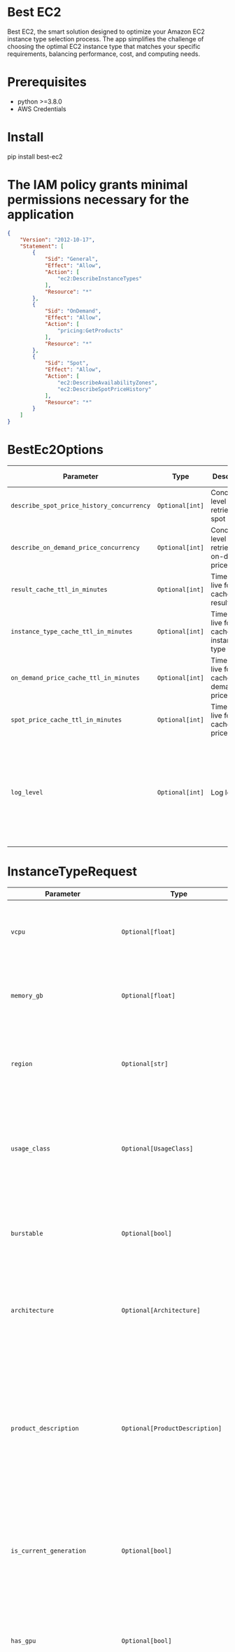 # Best EC2

Best EC2, the smart solution designed to optimize your Amazon EC2 instance type selection process. The app simplifies the challenge of choosing the optimal EC2 instance type that matches your specific requirements, balancing performance, cost, and computing needs.

# Prerequisites
* python >=3.8.0
* AWS Credentials

# Install
pip install best-ec2

# The IAM policy grants minimal permissions necessary for the application

```json
{
    "Version": "2012-10-17",
    "Statement": [
        {
            "Sid": "General",
            "Effect": "Allow",
            "Action": [
                "ec2:DescribeInstanceTypes"
            ],
            "Resource": "*"
        },
        {
            "Sid": "OnDemand",
            "Effect": "Allow",
            "Action": [
                "pricing:GetProducts"
            ],
            "Resource": "*"
        },
        {
            "Sid": "Spot",
            "Effect": "Allow",
            "Action": [
                "ec2:DescribeAvailabilityZones",
                "ec2:DescribeSpotPriceHistory"
            ],
            "Resource": "*"
        }
    ]
}
```

# BestEc2Options

| Parameter                                 | Type            | Description                                      | Required | Default | Possible Values                                |
|-------------------------------------------|-----------------|--------------------------------------------------|----------|---------|------------------------------------------------|
| `describe_spot_price_history_concurrency` | `Optional[int]` | Concurrency level for retrieving spot prices     | No       | 20      | -                                              |
| `describe_on_demand_price_concurrency`    | `Optional[int]` | Concurrency level for retrieving on-demand prices| No       | 10      | -                                              |
| `result_cache_ttl_in_minutes`             | `Optional[int]` | Time-to-live for cached results                  | No       | 60      | -                                              |
| `instance_type_cache_ttl_in_minutes`      | `Optional[int]` | Time-to-live for cached instance type list       | No       | 1440    | -                                              |
| `on_demand_price_cache_ttl_in_minutes`    | `Optional[int]` | Time-to-live for cached on-demand prices         | No       | 1440    | -                                              |
| `spot_price_cache_ttl_in_minutes`         | `Optional[int]` | Time-to-live for cached spot prices              | No       | 10      | -                                              |
| `log_level`                               | `Optional[int]` | Log level                                        | No       | `INFO` (20) | CRITICAL (50), ERROR (40), WARNING (30), INFO (20), DEBUG (10), NOTSET (0) |

# InstanceTypeRequest

| Parameter                       | Type                         | Description                                                                                                                       | Required | Default      | Values                                                                                                                                        |
|---------------------------------|------------------------------|-----------------------------------------------------------------------------------------------------------------------------------|----------|--------------|-----------------------------------------------------------------------------------------------------------------------------------------------|
| `vcpu`                          | `Optional[float]`            | The number of virtual CPUs allocated to the instance, which affects its computing capabilities.                                   | No       | 1            |                                                                                                                                               |
| `memory_gb`                     | `Optional[float]`            | The amount of memory allocated to the instance, specified in gigabytes (GiB).                                                     | No       | 1            |                                                                                                                                               |
| `region`                        | `Optional[str]`              | The region where the instance is to be deployed, which can affect availability and pricing.                                       | No       | None         | E.g., `us-east-1`, `eu-west-1`                                                                                                                |
| `usage_class`                   | `Optional[UsageClass]`       | The pricing model under which the instance operates: either preemptible `SPOT` instances or regular `ON_DEMAND` instances.        | No       | `on-demand`  | `spot`, `on-demand`                                                                                                                           |
| `burstable`                     | `Optional[bool]`             | Specifies if the instance type can accrue and use CPU credits for short bursts of improved performance.                           | No       | None         | `True`, `False`                                                                                                                               |
| `architecture`                  | `Optional[Architecture]`     | The processor architecture type for the instance, which determines the instruction set and memory addressing.                     | No       | `x86_64`     | `i386`, `x86_64`, `arm64`, `x86_64_mac`                                                                                                      |
| `product_description`           | `Optional[ProductDescription]` | The list of operating systems available for the instance, which may affect compatibility and pricing.                             | No       | `Linux/UNIX` | `Linux/UNIX`, `Red Hat Enterprise Linux`, `SUSE Linux`, `Windows`, `Linux/UNIX (Amazon VPC)`, `Red Hat Enterprise Linux (Amazon VPC)`, `SUSE Linux (Amazon VPC)`, `Windows (Amazon VPC)` |
| `is_current_generation`         | `Optional[bool]`             | Indicates if only the latest generation of instances should be considered, which typically offer better performance and features. | No       | None         | `True`, `False`                                                                                                                               |
| `has_gpu`                       | `Optional[bool]`             | Designates whether the instance includes one or more GPUs, providing additional graphics or computational power.                  | No       | None         | `True`, `False`                                                                                                                               |
| `gpu_memory`                    | `Optional[int]`              | If GPUs are present, this specifies their total memory in GiB. Only applicable when `has_gpu` is True.                            | No       | None         |                                                                                                                                               |
| `gpus`                          | `Optional[int]`              | If GPUs are present, this specifies their total GPUs. Only applicable when `has_gpu` is True.                                     | No       | None         |                                                                                                                                               |
| `is_instance_storage_supported` | `Optional[bool]`             | Determines if the instance should have direct attached storage, often used for high-performance requirements.                     | No       | None         | `True`, `False`                                                                                                                               |
| `max_interruption_frequency`    | `Optional[int]`              | The maximum acceptable spot instance interruption rate, as a percentage (1-100). This helps balance cost with stability.          | No       | None         | E.g., 10                                                                                                                                       |
| `availability_zones`            | `Optional[List[str]]`        | The specific geographic locations in which to search for instances, which can affect latency and data sovereignty considerations. | No       | None         | E.g., `us-east-1a`, `us-east-1b`                                                                                                              |
| `final_spot_price_strategy`     | `Optional[FinalSpotPriceStrategy]` | Strategy used to determine the final spot price, which can optimize for cost or stability of the spot instance.                   | No       | `min`        | `min`, `max`, `average`                                                                                                                       |

# InstanceType (InstanceTypeResponse = List[InstanceType])

| Field                    | Type                                  | Description                                                                                                                | Example Values                                              |
|--------------------------|---------------------------------------|----------------------------------------------------------------------------------------------------------------------------|-------------------------------------------------------------|
| `instance_type`          | `str`                                 | The identifier for the type of instance, which determines its capabilities, such as CPU and memory.                        | `c5d.large`, `m6idn.large`                                  |
| `price`                  | `float`                               | The price per hour for the instance type. This could be the on-demand price or the spot price, which can vary based on market demand. | 0.0378, 0.0995                                              |
| `az_price`               | `Optional[Dict[str, float]]`          | A dictionary containing the prices for the instance type within different Availability Zones.                              | `{'us-east-1a': 0.0378, 'us-east-1b': 0.0400}`              |
| `vcpu`                   | `int`                                 | The number of virtual CPUs (vCPUs) provided by the instance type, which affects its processing capability.                 | 2, 4                                                        |
| `memory_gb`              | `float`                               | The amount of memory (RAM) that the instance type offers, measured in GiB (gibibytes).                                     | 8, 16                                                       |
| `network_performance`    | `str`                                 | A qualitative description of the instance type's network performance capability.                                          | `Up to 10 Gigabit`, `20 Gigabit`                            |
| `storage`                | `Union[str, List[DiskInfo]]`          | Information about the storage that comes with the instance type, including size and type. It could be a list or a descriptive string. | `EBS only`, `[{'SizeInGB': 50, 'Count': 1, 'Type': 'ssd'}]` |
| `gpu_memory_gb`          | `Optional[int]`                       | The amount of dedicated GPU memory that comes with the instance type, if applicable, measured in GiB.                     | 4, 8                                                        |
| `gpus`                   | `Optional[int]`                       | The number of graphical processing units (GPUs) available in the instance type, which can enhance graphics and computational tasks. | 1, 2                                                        |
| `interruption_frequency` | `Optional[InterruptionFrequencyInfo]` | An estimate of how often a spot instance may be interrupted. It can include statistical rates or qualitative descriptions. | `{'min': 5, 'max': 10, 'rate': '<10%'}`                     |

# Usage

## Simple

```
from best_ec2 import (
    BestEc2,
    InstanceTypeRequest,
    InstanceTypeResponse,
)

ec2 = BestEc2()

request: InstanceTypeRequest = {"vcpu": 1, "memory_gb": 1}

response: InstanceTypeResponse = ec2.get_types(request)

print(response[0:3])
```

Response example:

```json
[
   {
      "instance_type":"t3a.micro",
      "vcpu":2,
      "memory_gb":1,
      "network_performance":"Up to 5 Gigabit",
      "storage":"EBS Only",
      "price":0.0094
   },
   {
      "instance_type":"t3.micro",
      "vcpu":2,
      "memory_gb":1,
      "network_performance":"Up to 5 Gigabit",
      "storage":"EBS Only",
      "price":0.0104
   },
   {
      "instance_type":"t2.micro",
      "vcpu":1,
      "memory_gb":1,
      "network_performance":"Low to Moderate",
      "storage":"EBS Only",
      "price":0.0116
   }
]
```

## Advanced

```
import logging
from botocore.config import Config

from best_ec2 import (
    BestEc2,
    BestEc2Options,
    InstanceTypeRequest,
    InstanceTypeResponse,
    UsageClass,
    Architecture,
    ProductDescription,
    FinalSpotPriceStrategy,
)

options: BestEc2Options = {
    "describe_spot_price_history_concurrency": 20,
    "describe_on_demand_price_concurrency": 15,
    "result_cache_ttl_in_minutes": 120,
    "instance_type_cache_ttl_in_minutes": 2880,
    "on_demand_price_cache_ttl_in_minutes": 720,
    "spot_price_cache_ttl_in_minutes": 5,
}

logging.basicConfig(
    level=logging.INFO, format="%(asctime)s: %(levelname)s: %(message)s"
)
logger = logging.getLogger()

ec2 = BestEc2(options, logger)

request: InstanceTypeRequest = {
    "vcpu": 1,
    "memory_gb": 2,
    "usage_class": UsageClass.SPOT.value,
    "region": "eu-central-1",
    "burstable": False,
    "architecture": Architecture.X86_64.value,
    "product_description": ProductDescription.LINUX_UNIX.value,
    "is_current_generation": True,
    "is_instance_storage_supported": True,
    "max_interruption_frequency": 0,
    "availability_zones": [
        "eu-central-1a",
        "eu-central-1b",
    ],
    "final_spot_price_strategy": FinalSpotPriceStrategy.MIN.value,
}

request_config: RequestConfig = {
    "ec2_client_config": Config(
        max_pool_connections=20, retries={"max_attempts": 15, "mode": "standard"}
    )
}

response: InstanceTypeResponse = ec2.get_types(request, request_config)

print(response[0:3])
```

Response example:

```json
[
   {
      "instance_type":"i3en.large",
      "vcpu":2,
      "memory_gb":16,
      "network_performance":"Up to 25 Gigabit",
      "storage":[
         {
            "SizeInGB":1250,
            "Count":1,
            "Type":"ssd"
         }
      ],
      "price":0.0332,
      "az_price":{
         "eu-central-1a":0.0396,
         "eu-central-1b":0.0332
      },
      "interruption_frequency":{
         "min":0,
         "max":5,
         "rate":"<5%"
      }
   },
   {
      "instance_type":"c5ad.large",
      "vcpu":2,
      "memory_gb":4,
      "network_performance":"Up to 10 Gigabit",
      "storage":[
         {
            "SizeInGB":75,
            "Count":1,
            "Type":"ssd"
         }
      ],
      "price":0.0426,
      "az_price":{
         "eu-central-1a":0.0426,
         "eu-central-1b":0.0496
      },
      "interruption_frequency":{
         "min":0,
         "max":5,
         "rate":"<5%"
      }
   },
   {
      "instance_type":"c5d.large",
      "vcpu":2,
      "memory_gb":4,
      "network_performance":"Up to 10 Gigabit",
      "storage":[
         {
            "SizeInGB":50,
            "Count":1,
            "Type":"ssd"
         }
      ],
      "price":0.0448,
      "az_price":{
         "eu-central-1b":0.0448,
         "eu-central-1a":0.0459
      },
      "interruption_frequency":{
         "min":0,
         "max":5,
         "rate":"<5%"
      }
   }
]

```
